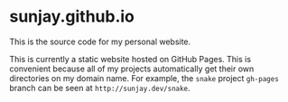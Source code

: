 # sunjay.github.io

This is the source code for my personal website.

This is currently a static website hosted on GitHub Pages. This is convenient
because all of my projects automatically get their own directories on my domain
name. For example, the `snake` project `gh-pages` branch can be seen at
`http://sunjay.dev/snake`.

